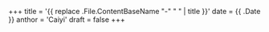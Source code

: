 +++
title = '{{ replace .File.ContentBaseName "-" " " | title }}'
date = {{ .Date }}
anthor = 'Caiyi'
draft = false
+++
